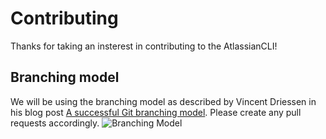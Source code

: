 Contributing
============
Thanks for taking an insterest in contributing to the AtlassianCLI!

Branching model
---------------
We will be using the branching model as described by Vincent Driessen in his blog post [A successful Git branching model](http://nvie.com/posts/a-successful-git-branching-model/). Please create any pull requests accordingly.
![Branching Model](http://nvie.com/img/git-model@2x.png)